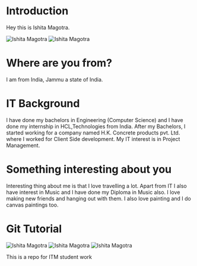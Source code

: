 # Introduction

Hey this is Ishita Magotra.


![Ishita Magotra](https://github.com/illinoistech-itm/imagotra/blob/master/ITMD521/Week-01/images/me.jpg)
![Ishita Magotra](https://github.com/illinoistech-itm/imagotra/blob/master/ITMD521/Week-01/images/nasa.jpg)

# Where are you from?
I am from India, Jammu a state of India.

# IT Background
I have done my bachelors in Engineering (Computer Science) and I have done my internship in HCL,Technologies from India. After my Bachelors, I started working for a company named H.K. Concrete products pvt. Ltd. where I worked for Client Side development. My IT interest is in Project Management.

# Something interesting about you

Interesting thing about me is that I love travelling a lot. Apart from IT I also have interest in Music and I have done my Diploma in Music also. I love making new friends and hanging out with them. I also love painting and I do canvas paintings too. 

# Git Tutorial
![Ishita Magotra](https://github.com/illinoistech-itm/imagotra/blob/master/ITMD521/Week-01/images/badge1.PNG)
![Ishita Magotra](https://github.com/illinoistech-itm/imagotra/blob/master/ITMD521/Week-01/images/badge2.PNG)
![Ishita Magotra](https://github.com/illinoistech-itm/imagotra/blob/master/ITMD521/Week-01/images/badge3.PNG)



This is a repo for ITM student work

